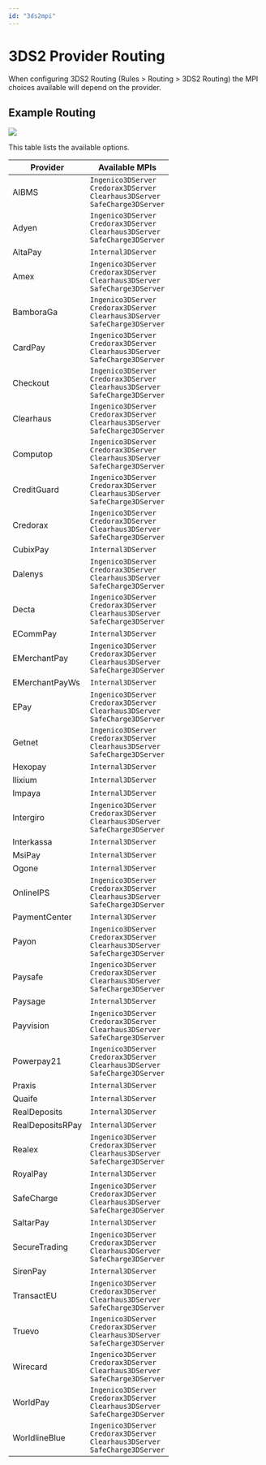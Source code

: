 ```yaml
---
id: "3ds2mpi"
---
```


# 3DS2 Provider Routing

When configuring 3DS2 Routing (Rules > Routing > 3DS2 Routing)  the MPI choices available will depend on the provider.

## Example Routing

![](/img/3dsv2/3dsv2default.png)


This table lists the available options.

| Provider         | Available MPIs                                                                                   |
| ---------------- | ------------------------------------------------------------------------------------------------ |
| AIBMS            | `Ingenico3DServer` <br/> `Credorax3DServer` <br/> `Clearhaus3DServer` <br/> `SafeCharge3DServer` |
| Adyen            | `Ingenico3DServer` <br/> `Credorax3DServer` <br/> `Clearhaus3DServer` <br/> `SafeCharge3DServer` |
| AltaPay          | `Internal3DServer`                                                                               |
| Amex             | `Ingenico3DServer` <br/> `Credorax3DServer` <br/> `Clearhaus3DServer` <br/> `SafeCharge3DServer` |
| BamboraGa        | `Ingenico3DServer` <br/> `Credorax3DServer` <br/> `Clearhaus3DServer` <br/> `SafeCharge3DServer` |
| CardPay          | `Ingenico3DServer` <br/> `Credorax3DServer` <br/> `Clearhaus3DServer` <br/> `SafeCharge3DServer` |
| Checkout         | `Ingenico3DServer` <br/> `Credorax3DServer` <br/> `Clearhaus3DServer` <br/> `SafeCharge3DServer` |
| Clearhaus        | `Ingenico3DServer` <br/> `Credorax3DServer` <br/> `Clearhaus3DServer` <br/> `SafeCharge3DServer` |
| Computop         | `Ingenico3DServer` <br/> `Credorax3DServer` <br/> `Clearhaus3DServer` <br/> `SafeCharge3DServer` |
| CreditGuard      | `Ingenico3DServer` <br/> `Credorax3DServer` <br/> `Clearhaus3DServer` <br/> `SafeCharge3DServer` |
| Credorax         | `Ingenico3DServer` <br/> `Credorax3DServer` <br/> `Clearhaus3DServer` <br/> `SafeCharge3DServer` |
| CubixPay         | `Internal3DServer`                                                                               |
| Dalenys          | `Ingenico3DServer` <br/> `Credorax3DServer` <br/> `Clearhaus3DServer` <br/> `SafeCharge3DServer` |
| Decta            | `Ingenico3DServer` <br/> `Credorax3DServer` <br/> `Clearhaus3DServer` <br/> `SafeCharge3DServer` |
| ECommPay         | `Internal3DServer`                                                                               |
| EMerchantPay     | `Ingenico3DServer` <br/> `Credorax3DServer` <br/> `Clearhaus3DServer` <br/> `SafeCharge3DServer` |
| EMerchantPayWs   | `Internal3DServer`                                                                               |
| EPay             | `Ingenico3DServer` <br/> `Credorax3DServer` <br/> `Clearhaus3DServer` <br/> `SafeCharge3DServer` |
| Getnet           | `Ingenico3DServer` <br/> `Credorax3DServer` <br/> `Clearhaus3DServer` <br/> `SafeCharge3DServer` |
| Hexopay          | `Internal3DServer`                                                                               |
| Ilixium          | `Internal3DServer`                                                                               |
| Impaya           | `Internal3DServer`                                                                               |
| Intergiro        | `Ingenico3DServer` <br/> `Credorax3DServer` <br/> `Clearhaus3DServer` <br/> `SafeCharge3DServer` |
| Interkassa       | `Internal3DServer`                                                                               |
| MsiPay           | `Internal3DServer`                                                                               |
| Ogone            | `Internal3DServer`                                                                               |
| OnlineIPS        | `Ingenico3DServer` <br/> `Credorax3DServer` <br/> `Clearhaus3DServer` <br/> `SafeCharge3DServer` |
| PaymentCenter    | `Internal3DServer`                                                                               |
| Payon            | `Ingenico3DServer` <br/> `Credorax3DServer` <br/> `Clearhaus3DServer` <br/> `SafeCharge3DServer` |
| Paysafe          | `Ingenico3DServer` <br/> `Credorax3DServer` <br/> `Clearhaus3DServer` <br/> `SafeCharge3DServer` |
| Paysage          | `Internal3DServer`                                                                               |
| Payvision        | `Ingenico3DServer` <br/> `Credorax3DServer` <br/> `Clearhaus3DServer` <br/> `SafeCharge3DServer` |
| Powerpay21       | `Ingenico3DServer` <br/> `Credorax3DServer` <br/> `Clearhaus3DServer` <br/> `SafeCharge3DServer` |
| Praxis           | `Internal3DServer`                                                                               |
| Quaife           | `Internal3DServer`                                                                               |
| RealDeposits     | `Internal3DServer`                                                                               |
| RealDepositsRPay | `Internal3DServer`                                                                               |
| Realex           | `Ingenico3DServer` <br/> `Credorax3DServer` <br/> `Clearhaus3DServer` <br/> `SafeCharge3DServer` |
| RoyalPay         | `Internal3DServer`                                                                               |
| SafeCharge       | `Ingenico3DServer` <br/> `Credorax3DServer` <br/> `Clearhaus3DServer` <br/> `SafeCharge3DServer` |
| SaltarPay        | `Internal3DServer`                                                                               |
| SecureTrading    | `Ingenico3DServer` <br/> `Credorax3DServer` <br/> `Clearhaus3DServer` <br/> `SafeCharge3DServer` |
| SirenPay         | `Internal3DServer`                                                                               |
| TransactEU       | `Ingenico3DServer` <br/> `Credorax3DServer` <br/> `Clearhaus3DServer` <br/> `SafeCharge3DServer` |
| Truevo           | `Ingenico3DServer` <br/> `Credorax3DServer` <br/> `Clearhaus3DServer` <br/> `SafeCharge3DServer` |
| Wirecard         | `Ingenico3DServer` <br/> `Credorax3DServer` <br/> `Clearhaus3DServer` <br/> `SafeCharge3DServer` |
| WorldPay         | `Ingenico3DServer` <br/> `Credorax3DServer` <br/> `Clearhaus3DServer` <br/> `SafeCharge3DServer` |
| WorldlineBlue    | `Ingenico3DServer` <br/> `Credorax3DServer` <br/> `Clearhaus3DServer` <br/> `SafeCharge3DServer` |

